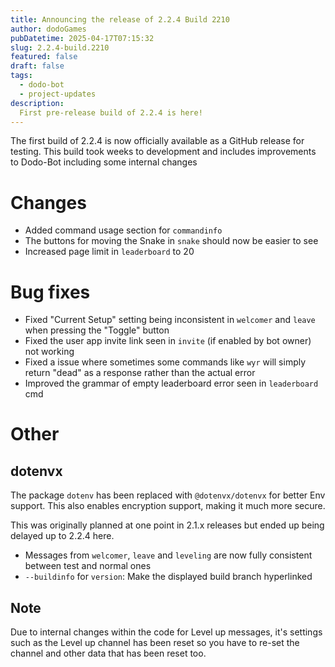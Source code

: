 ```yaml
---
title: Announcing the release of 2.2.4 Build 2210
author: dodoGames
pubDatetime: 2025-04-17T07:15:32
slug: 2.2.4-build.2210
featured: false
draft: false
tags:
  - dodo-bot
  - project-updates
description:
  First pre-release build of 2.2.4 is here!
---
```


The first build of 2.2.4 is now officially available as a GitHub release for testing. This build took weeks to development and includes improvements to Dodo-Bot including some internal changes


# Changes
* Added command usage section for `commandinfo`
* The buttons for moving the Snake in `snake` should now be easier to see
* Increased page limit in `leaderboard` to 20

# Bug fixes
* Fixed "Current Setup" setting being inconsistent in `welcomer` and `leave` when pressing the "Toggle" button
* Fixed the user app invite link seen in `invite` (if enabled by bot owner) not working
* Fixed a issue where sometimes some commands like `wyr` will simply return "dead" as a response rather than the actual error
* Improved the grammar of empty leaderboard error seen in `leaderboard` cmd

# Other

## dotenvx
The package `dotenv` has been replaced with `@dotenvx/dotenvx` for better Env support. This also enables encryption support, making it much more secure.

This was originally planned at one point in 2.1.x releases but ended up being delayed up to 2.2.4 here.

* Messages from `welcomer`, `leave` and `leveling` are now fully consistent between test and normal ones
* `--buildinfo` for `version`: Make the displayed build branch hyperlinked


## Note
Due to internal changes within the code for Level up messages, it's settings such as the Level up channel has been reset so you have to re-set the channel and other data that has been reset too.
